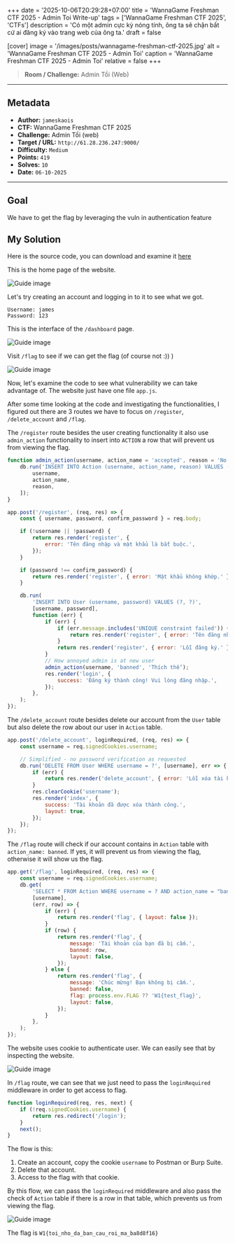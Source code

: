 +++
date = '2025-10-06T20:29:28+07:00'
title = 'WannaGame Freshman CTF 2025 - Admin Toi Write-up'
tags = ['WannaGame Freshman CTF 2025', 'CTFs']
description = 'Có một admin cực kỳ nóng tính, ông ta sẽ chặn bất cứ ai đăng ký vào trang web của ông ta.'
draft = false

[cover]
  image = '/images/posts/wannagame-freshman-ctf-2025.jpg'
  alt = 'WannaGame Freshman CTF 2025 - Admin Toi'
  caption = 'WannaGame Freshman CTF 2025 - Admin Toi'
  relative = false
+++

> **Room / Challenge:** Admin Tồi (Web)

---

## Metadata

-   **Author:** `jameskaois`
-   **CTF:** WannaGame Freshman CTF 2025
-   **Challenge:** Admin Tồi (web)
-   **Target / URL:** `http://61.28.236.247:9000/`
-   **Difficulty:** `Medium`
-   **Points:** `419`
-   **Solves:** `10`
-   **Date:** `06-10-2025`

---

## Goal

We have to get the flag by leveraging the vuln in authentication feature

## My Solution

Here is the source code, you can download and examine it [here](./admin_toi.zip)

This is the home page of the website.

![Guide image](/images/posts/admin-toi-1.png)

Let's try creating an account and logging in to it to see what we got.

```
Username: james
Password: 123
```

This is the interface of the `/dashboard` page.

![Guide image](/images/posts/admin-toi-2.png)

Visit `/flag` to see if we can get the flag (of course not :)) )

![Guide image](/images/posts/admin-toi-3.png)

Now, let's examine the code to see what vulnerability we can take advantage of. The website just have one file `app.js`.

After some time looking at the code and investigating the functionalities, I figured out there are 3 routes we have to focus on `/register`, `/delete_account` and `/flag`.

The `/register` route besides the user creating functionality it also use `admin_action` functionality to insert into `ACTION` a row that will prevent us from viewing the flag.

```javascript
function admin_action(username, action_name = 'accepted', reason = 'No reason provided') {
    db.run('INSERT INTO Action (username, action_name, reason) VALUES (?, ?, ?)', [
        username,
        action_name,
        reason,
    ]);
}

app.post('/register', (req, res) => {
    const { username, password, confirm_password } = req.body;

    if (!username || !password) {
        return res.render('register', {
            error: 'Tên đăng nhập và mật khẩu là bắt buộc.',
        });
    }

    if (password !== confirm_password) {
        return res.render('register', { error: 'Mật khẩu không khớp.' });
    }

    db.run(
        'INSERT INTO User (username, password) VALUES (?, ?)',
        [username, password],
        function (err) {
            if (err) {
                if (err.message.includes('UNIQUE constraint failed')) {
                    return res.render('register', { error: 'Tên đăng nhập đã tồn tại.' });
                }
                return res.render('register', { error: 'Lỗi đăng ký.' });
            }
            // How annoyed admin is at new user
            admin_action(username, 'banned', 'Thích thế');
            res.render('login', {
                success: 'Đăng ký thành công! Vui lòng đăng nhập.',
            });
        },
    );
});
```

The `/delete_account` route besides delete our account from the `User` table but also delete the row about our user in `Action` table.

```javascript
app.post('/delete_account', loginRequired, (req, res) => {
    const username = req.signedCookies.username;

    // Simplified - no password verification as requested
    db.run('DELETE FROM User WHERE username = ?', [username], err => {
        if (err) {
            return res.render('delete_account', { error: 'Lỗi xóa tài khoản.' });
        }
        res.clearCookie('username');
        res.render('index', {
            success: 'Tài khoản đã được xóa thành công.',
            layout: true,
        });
    });
});
```

The `/flag` route will check if our account contains in `Action` table with `action_name: banned`. If yes, it will prevent us from viewing the flag, otherwise it will show us the flag.

```javascript
app.get('/flag', loginRequired, (req, res) => {
    const username = req.signedCookies.username;
    db.get(
        'SELECT * FROM Action WHERE username = ? AND action_name = "banned"',
        [username],
        (err, row) => {
            if (err) {
                return res.render('flag', { layout: false });
            }
            if (row) {
                return res.render('flag', {
                    message: 'Tài khoản của bạn đã bị cấm.',
                    banned: row,
                    layout: false,
                });
            } else {
                return res.render('flag', {
                    message: 'Chúc mừng! Bạn không bị cấm.',
                    banned: false,
                    flag: process.env.FLAG ?? 'W1{test_flag}',
                    layout: false,
                });
            }
        },
    );
});
```

The website uses cookie to authenticate user. We can easily see that by inspecting the website.

![Guide image](/images/posts/admin-toi-4.png)

In `/flag` route, we can see that we just need to pass the `loginRequired` middleware in order to get access to flag.

```javascript
function loginRequired(req, res, next) {
    if (!req.signedCookies.username) {
        return res.redirect('/login');
    }
    next();
}
```

The flow is this:

1. Create an account, copy the cookie `username` to Postman or Burp Suite.
2. Delete that account.
3. Access to the flag with that cookie.

By this flow, we can pass the `loginRequired` middleware and also pass the check of `Action` table if there is a row in that table, which prevents us from viewing the flag.

![Guide image](/images/posts/admin-toi-5.png)

The flag is `W1{toi_nho_da_ban_cau_roi_ma_ba8d8f16}`
